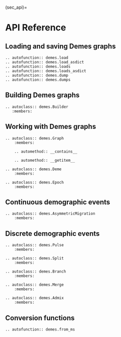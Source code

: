 (sec_api)=

# API Reference

## Loading and saving Demes graphs

```{eval-rst}
.. autofunction:: demes.load
.. autofunction:: demes.load_asdict
.. autofunction:: demes.loads
.. autofunction:: demes.loads_asdict
.. autofunction:: demes.dump
.. autofunction:: demes.dumps
```

## Building Demes graphs

```{eval-rst}
.. autoclass:: demes.Builder
   :members:
```

## Working with Demes graphs

```{eval-rst}
.. autoclass:: demes.Graph
    :members:

    .. automethod:: __contains__

    .. automethod:: __getitem__

.. autoclass:: demes.Deme
    :members:

.. autoclass:: demes.Epoch
    :members:
```

## Continuous demographic events

```{eval-rst}
.. autoclass:: demes.AsymmetricMigration
    :members:
```

## Discrete demographic events

```{eval-rst}
.. autoclass:: demes.Pulse
    :members:

.. autoclass:: demes.Split
    :members:

.. autoclass:: demes.Branch
    :members:

.. autoclass:: demes.Merge
    :members:

.. autoclass:: demes.Admix
    :members:
```

## Conversion functions

```{eval-rst}
.. autofunction:: demes.from_ms
```
